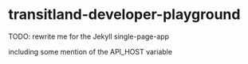 # transitland-developer-playground

TODO: rewrite me for the Jekyll single-page-app

including some mention of the API_HOST variable
